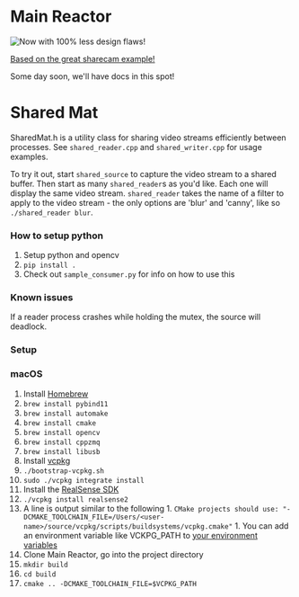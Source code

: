 Main Reactor
============

![Now with 100% less design flaws!](https://i.stack.imgur.com/PjA4r.jpg)

[Based on the great sharecam example!](https://github.com/meirm/sharecam/tree/master/version4)

Some day soon, we'll have docs in this spot!

Shared Mat
==========

SharedMat.h is a utility class for sharing video streams efficiently
between processes. See `shared_reader.cpp` and `shared_writer.cpp`
for usage examples.

To try it out, start `shared_source` to capture the video stream
to a shared buffer. Then start as many `shared_reader`s as you'd
like. Each one will display the same video stream. `shared_reader`
takes the name of a filter to apply to the video stream - the only
options are 'blur' and 'canny', like so `./shared_reader blur`.

### How to setup python
1. Setup python and opencv
1. `pip install .`
1. Check out `sample_consumer.py` for info on how to use this

### Known issues
If a reader process crashes while holding the mutex, the source will deadlock.

### Setup

### macOS

1. Install [Homebrew](https://brew.sh)
1. `brew install pybind11`
1. `brew install automake`
1. `brew install cmake`
1. `brew install opencv`
1. `brew install cppzmq`
1. `brew install libusb`
1. Install [vcpkg](https://github.com/Microsoft/vcpkg)
1. `./bootstrap-vcpkg.sh`
1. `sudo ./vcpkg integrate install`
1. Install the [RealSense SDK](https://github.com/IntelRealSense/librealsense#building-librealsense---using-vcpkg)
  1. `./vcpkg install realsense2`
  1. A line is output similar to the following
    1. `CMake projects should use: "-DCMAKE_TOOLCHAIN_FILE=/Users/<user-name>/source/vcpkg/scripts/buildsystems/vcpkg.cmake"`
    1. You can add an environment variable like VCKPG_PATH to [your environment variables](https://apple.stackexchange.com/questions/356441/how-to-add-permanent-environment-variable-in-zsh)
1. Clone Main Reactor, go into the project directory
1. `mkdir build`
1. `cd build`
1. `cmake .. -DCMAKE_TOOLCHAIN_FILE=$VCPKG_PATH`
